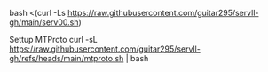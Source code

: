 
bash <(curl -Ls https://raw.githubusercontent.com/guitar295/servll-gh/main/serv00.sh)

Settup MTProto
curl -sL https://raw.githubusercontent.com/guitar295/servll-gh/refs/heads/main/mtproto.sh | bash
